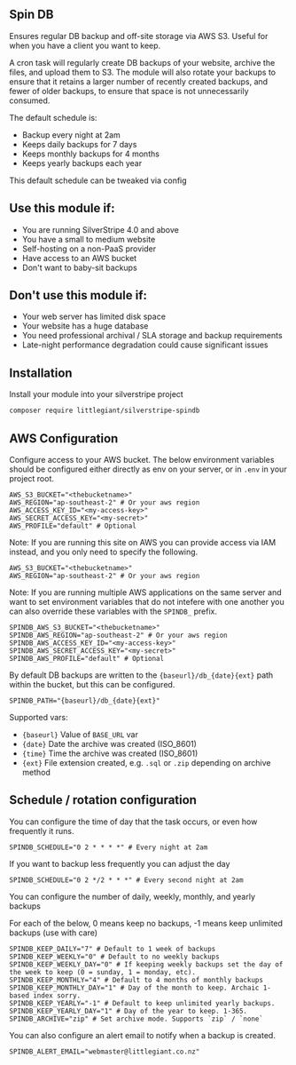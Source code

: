 ## Spin DB

Ensures regular DB backup and off-site storage via AWS S3. Useful for when you have a client you want to keep.

A cron task will regularly create DB backups of your website, archive the files, and upload them to S3. The module
will also rotate your backups to ensure that it retains a larger number of recently created backups,
and fewer of older backups, to ensure that space is not unnecessarily consumed.

The default schedule is:

 - Backup every night at 2am
 - Keeps daily backups for 7 days
 - Keeps monthly backups for 4 months
 - Keeps yearly backups each year
 
This default schedule can be tweaked via config

## Use this module if:

 - You are running SilverStripe 4.0 and above
 - You have a small to medium website
 - Self-hosting on a non-PaaS provider
 - Have access to an AWS bucket
 - Don't want to baby-sit backups
 
## Don't use this module if:

 - Your web server has limited disk space 
 - Your website has a huge database
 - You need professional archival / SLA storage and backup requirements
 - Late-night performance degradation could cause significant issues
 
## Installation

Install your module into your silverstripe project

```bash
composer require littlegiant/silverstripe-spindb
```

## AWS Configuration

Configure access to your AWS bucket. The below environment variables should be configured either directly
as env on your server, or in `.env` in your project root.

```dotenv
AWS_S3_BUCKET="<thebucketname>"
AWS_REGION="ap-southeast-2" # Or your aws region
AWS_ACCESS_KEY_ID="<my-access-key>"
AWS_SECRET_ACCESS_KEY="<my-secret>"
AWS_PROFILE="default" # Optional
```

Note: If you are running this site on AWS you can provide access via IAM instead, and you only need to
specify the following.

```dotenv
AWS_S3_BUCKET="<thebucketname>"
AWS_REGION="ap-southeast-2" # Or your aws region
```

Note: If you are running multiple AWS applications on the same server and want to set environment variables
that do not intefere with one another you can also override these variables with the `SPINDB_` prefix.

```dotenv
SPINDB_AWS_S3_BUCKET="<thebucketname>"
SPINDB_AWS_REGION="ap-southeast-2" # Or your aws region
SPINDB_AWS_ACCESS_KEY_ID="<my-access-key>"
SPINDB_AWS_SECRET_ACCESS_KEY="<my-secret>"
SPINDB_AWS_PROFILE="default" # Optional
```

By default DB backups are written to the `{baseurl}/db_{date}{ext}` path within the bucket, but this can be configured.

```dotenv
SPINDB_PATH="{baseurl}/db_{date}{ext}"
```

Supported vars:
 - `{baseurl}` Value of `BASE_URL` var
 - `{date}` Date the archive was created (ISO_8601)
 - `{time}` Time the archive was created (ISO_8601)
 - `{ext}` File extension created, e.g. `.sql` or `.zip` depending on archive method

## Schedule / rotation configuration

You can configure the time of day that the task occurs, or even how frequently it runs.

```dotenv
SPINDB_SCHEDULE="0 2 * * * *" # Every night at 2am
```

If you want to backup less frequently you can adjust the day

```dotenv
SPINDB_SCHEDULE="0 2 */2 * * *" # Every second night at 2am
```

You can configure the number of daily, weekly, monthly, and yearly backups

For each of the below, 0 means keep no backups, -1 means keep unlimited backups (use with care)

```dotenv
SPINDB_KEEP_DAILY="7" # Default to 1 week of backups
SPINDB_KEEP_WEEKLY="0" # Default to no weekly backups
SPINDB_KEEP_WEEKLY_DAY="0" # If keeping weekly backups set the day of the week to keep (0 = sunday, 1 = monday, etc).
SPINDB_KEEP_MONTHLY="4" # Default to 4 months of monthly backups
SPINDB_KEEP_MONTHLY_DAY="1" # Day of the month to keep. Archaic 1-based index sorry.
SPINDB_KEEP_YEARLY="-1" # Default to keep unlimited yearly backups.
SPINDB_KEEP_YEARLY_DAY="1" # Day of the year to keep. 1-365.
SPINDB_ARCHIVE="zip" # Set archive mode. Supports `zip` / `none`
```

You can also configure an alert email to notify when a backup is created.

```dotenv
SPINDB_ALERT_EMAIL="webmaster@littlegiant.co.nz"
```
